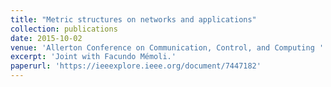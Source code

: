 ```yaml
---
title: "Metric structures on networks and applications"
collection: publications
date: 2015-10-02
venue: 'Allerton Conference on Communication, Control, and Computing '
excerpt: 'Joint with Facundo Mémoli.'
paperurl: 'https://ieeexplore.ieee.org/document/7447182'
---
```

<!-- This paper is about the number 1. The number 2 is left for future work. -->

<!-- [Download paper here](http://academicpages.github.io/files/paper1.pdf) -->

<!-- Recommended citation: Your Name, You. (2009). "Paper Title Number 1." <i>Journal 1</i>. 1(1). -->
